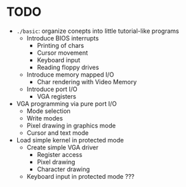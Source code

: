 # TODO

- `./basic`: organize conepts into little tutorial-like programs
  - Introduce BIOS interrupts
    - Printing of chars
    - Cursor movement
    - Keyboard input
    - Reading floppy drives
  - Introduce memory mapped I/O
    - Char rendering with Video Memory
  - Introduce port I/O
    - VGA registers
- VGA programming via pure port I/O
  - Mode selection
  - Write modes
  - Pixel drawing in graphics mode
  - Cursor and text mode
- Load simple kernel in protected mode
  - Create simple VGA driver
    - Register access
    - Pixel drawing
    - Character drawing
  - Keyboard input in protected mode ???